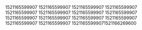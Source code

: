 1521165599907
1521165599907
1521165599907
1521165599907
1521165599907
1521165599907
1521165599907
1521165599907
1521165599907
1521165599907
1521165599907
1521165599907
1521165599907
1521165599907
15211655999071521166269600